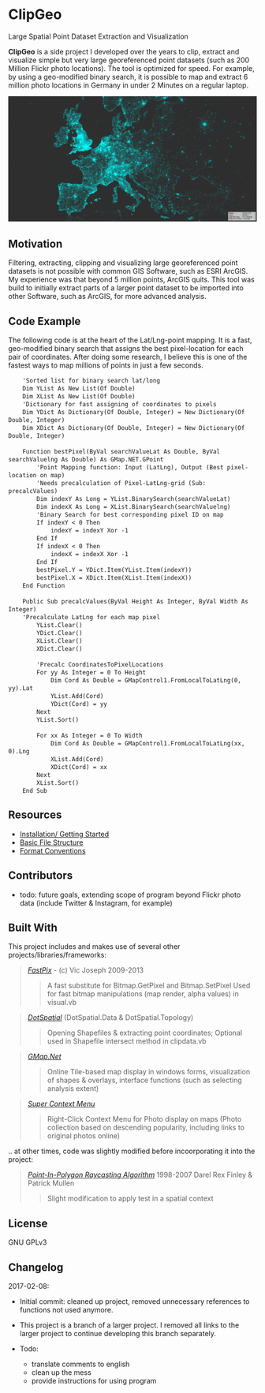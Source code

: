 ClipGeo 
=============
Large Spatial Point Dataset Extraction and Visualization

**ClipGeo** is a side project I developed over the years to clip, extract and visualize simple but very 
large georeferenced point datasets (such as 200 Million Flickr photo locations). The tool is optimized for speed. 
For example, by using a geo-modified binary search, it is possible to map and extract 6 million photo locations in Germany in under 2 Minutes on a regular laptop.

![ClipGeo Vis Example](https://github.com/Sieboldianus/ClipGeo/blob/master/ressources/Europe_b.png?raw=true)

## Motivation

Filtering, extracting, clipping and visualizing large georeferenced point datasets is not possible with common GIS Software, such as ESRI ArcGIS. 
My experience was that beyond 5 million points, ArcGIS quits. This tool was build to initially extract parts of a larger point dataset to be imported into other Software, 
such as ArcGIS, for more advanced analysis.

## Code Example

The following code is at the heart of the Lat/Lng-point mapping. It is a fast, geo-modified binary search that assigns the best pixel-location for each pair of coordinates. After doing some research, I believe this is one of the fastest ways to map millions of points in just a few seconds.

```vbnet
    'Sorted list for binary search lat/long
    Dim YList As New List(Of Double)
    Dim XList As New List(Of Double)
    'Dictionary for fast assigning of coordinates to pixels
    Dim YDict As Dictionary(Of Double, Integer) = New Dictionary(Of Double, Integer)
    Dim XDict As Dictionary(Of Double, Integer) = New Dictionary(Of Double, Integer)
    
    Function bestPixel(ByVal searchValueLat As Double, ByVal searchValuelng As Double) As GMap.NET.GPoint
        'Point Mapping function: Input (LatLng), Output (Best pixel-location on map)
        'Needs precalculation of Pixel-LatLng-grid (Sub: precalcValues)         
        Dim indexY As Long = YList.BinarySearch(searchValueLat)
        Dim indexX As Long = XList.BinarySearch(searchValuelng)
        'Binary Search for best corresponding pixel ID on map
        If indexY < 0 Then
            indexY = indexY Xor -1
        End If
        If indexX < 0 Then
            indexX = indexX Xor -1
        End If
        bestPixel.Y = YDict.Item(YList.Item(indexY))
        bestPixel.X = XDict.Item(XList.Item(indexX))
    End Function
        
    Public Sub precalcValues(ByVal Height As Integer, ByVal Width As Integer)
    'Precalculate LatLng for each map pixel
        YList.Clear() 
        YDict.Clear() 
        XList.Clear()
        XDict.Clear()

        'Precalc CoordinatesToPixelLocations
        For yy As Integer = 0 To Height
            Dim Cord As Double = GMapControl1.FromLocalToLatLng(0, yy).Lat
            YList.Add(Cord)
            YDict(Cord) = yy
        Next
        YList.Sort()

        For xx As Integer = 0 To Width
            Dim Cord As Double = GMapControl1.FromLocalToLatLng(xx, 0).Lng
            XList.Add(Cord)
            XDict(Cord) = xx
        Next
        XList.Sort()       
    End Sub
```

## Resources

* [Installation/ Getting Started](../../wiki/Installation-&-Getting-started)
* [Basic File Structure](../../wiki/Basic-File-Structure)
* [Format Conventions](../../wiki/Basic-Format-Conventions)


## Contributors

* todo: future goals, extending scope of program beyond Flickr photo data (include Twitter & Instagram, for example)

## Built With
This project includes and makes use of several other projects/libraries/frameworks:

>[*FastPix*](http://www.vbforums.com/showthread.php?586709-FastPix-Rapid-Pixel-Processing-for-Dummies-and-Dudes) - (c) Vic Joseph 2009-2013
>> A fast substitute for Bitmap.GetPixel and Bitmap.SetPixel
>> Used for fast bitmap manipulations (map render, alpha values) in visual.vb

>[*DotSpatial*](https://github.com/DotSpatial/DotSpatial) (DotSpatial.Data & DotSpatial.Topology)
>> Opening Shapefiles & extracting point coordinates; Optional used in Shapefile intersect method in clipdata.vb

>[*GMap.Net*](https://github.com/radioman/greatmaps)
>>Online Tile-based map display in windows forms, visualization of shapes & overlays, interface functions (such as selecting analysis extent)

>[*Super Context Menu*](https://www.codeproject.com/Articles/22780/Super-Context-Menu-Strip)
>>Right-Click Context Menu for Photo display on maps (Photo collection based on descending popularity, including links to original photos online)

.. at other times, code was slightly modified before incoorporating it into the project:
>[*Point-In-Polygon Raycasting Algorithm*](http://alienryderflex.com/polygon/) 1998-2007 Darel Rex Finley & Patrick Mullen
>>Slight modification to apply test in a spatial context


## License

GNU GPLv3

## Changelog

2017-02-08:

* Initial commit: cleaned up project, removed unnecessary references to functions not used anymore.

* This project is a branch of a larger project. I removed all links to the larger project to continue developing  this branch separately.

* Todo:
    * translate comments to english
    * clean up the mess
    * provide instructions for using program

[//]: # (Readme formatting based on https://gist.github.com/PurpleBooth/109311bb0361f32d87a2) 
